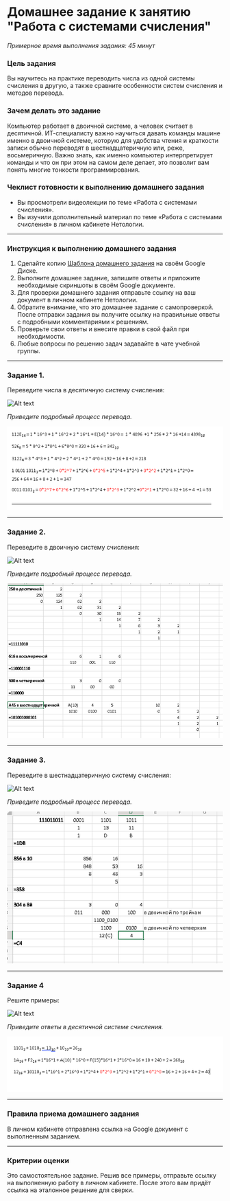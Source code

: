# Домашнее задание к занятию "Работа с системами счисления"

*Примерное время выполнения задания: 45 минут*

### Цель задания

Вы научитесь на практике переводить числа из одной системы счисления в другую, а также сравните особенности систем счисления и методов перевода.

### Зачем делать это задание

Компьютер работает в двоичной системе, а человек считает в десятичной. ИТ-специалисту важно научиться давать команды машине именно в двоичной системе, которую для удобства чтения и краткости записи обычно переводят в шестнадцатеричную или, реже, восьмеричную. Важно знать, как именно компьютер интерпретирует команды и что он при этом на самом деле делает, это позволит вам понять многие тонкости программирования.

### Чеклист готовности к выполнению домашнего задания

- Вы просмотрели видеолекции по теме «Работа с системами счисления».
- Вы изучили дополнительный материал по теме «Работа с системами счисления» в личном кабинете Нетологии.


------

### Инструкция к выполнению домашнего задания

1. Сделайте копию [Шаблона домашнего задания](https://docs.google.com/document/d/1KZwO_rr8V8BLKL-3jDf5jxV9IAXAeJ9GVqgp4GvrNP8/edit?usp=sharing) на своём Google Диске.
2. Выполните домашнее задание, запишите ответы и приложите необходимые скриншоты в своём Google документе.
3. Для проверки домашнего задания отправьте ссылку на ваш документ в личном кабинете Нетологии.
4. Обратите внимание, что это домашнее задание с самопроверкой. После отправки задания вы получите ссылку на правильные ответы с подробными комментариями к решениям.
5. Проверьте свои ответы и  внесите правки в свой файл при необходимости.
6. Любые вопросы по решению задач задавайте в чате учебной группы.


------

### Задание 1.

Переведите числа в десятичную систему счисления:

![Alt text](https://github.com/netology-code/balgo-homeworks/blob/main/1/Task1.png "Optional title")


 
*Приведите подробный процесс перевода.*

![ex1](https://github.com/vakhtanov/netology_devops_zero_DZ/blob/main/balgo/DZ1/ex1.PNG "Optional title")

------

### Задание 2.

Переведите в двоичную систему счисления:

![Alt text](https://github.com/netology-code/balgo-homeworks/blob/main/1/Task2.png "Optional title")


*Приведите подробный процесс перевода.*

![ex2](https://github.com/vakhtanov/netology_devops_zero_DZ/blob/main/balgo/DZ1/ex2.PNG "Optional title")

------
### Задание 3. 

Переведите в шестнадцатеричную систему счисления:

![Alt text](https://github.com/netology-code/balgo-homeworks/blob/main/1/Task3.png "Optional title")


*Приведите подробный процесс перевода.*

![ex3](https://github.com/vakhtanov/netology_devops_zero_DZ/blob/main/balgo/DZ1/ex3.PNG "Optional title")

------

### Задание 4

Решите примеры:

![Alt text](https://github.com/netology-code/balgo-homeworks/blob/main/1/Task4.png "Optional title")


*Приведите ответы в десятичной системе счисления.*

![ex4](https://github.com/vakhtanov/netology_devops_zero_DZ/blob/main/balgo/DZ1/ex4.PNG "Optional title")

------

### Правила приема домашнего задания

В личном кабинете отправлена ссылка на Google документ с выполненным заданием.

---

### Критерии оценки

Это самостоятельное задание. Решив все примеры, отправьте ссылку на выполненную работу в личном кабинете. После этого вам придёт ссылка на эталонное решение для сверки.
